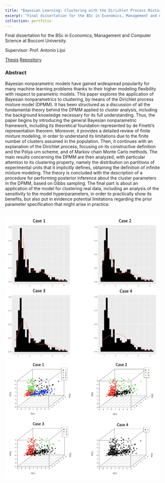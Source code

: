 ```yaml
---
title: "Bayesian Learning: Clustering with the Dirichlet Process Mixture Model (Bachelor Thesis)"
excerpt: "Final dissertation for the BSc in Economics, Management and Computer Science at Bocconi University. (June 2021)"
collection: portfolio
---
```


Final dissertation for the BSc in Economics, Management and Computer Science at Bocconi University.

Supervisor: Prof. Antonio Lijoi

[Thesis](http://luiginoto.github.io/files/dpmm_clustering/bachelor_thesis.pdf) [Repository](https://github.com/luiginoto/dpmm_clustering)

### Abstract
Bayesian nonparametric models have gained widespread popularity for many machine learning problems thanks to their higher modeling flexibility with respect to parametric models. This paper explores the application of Bayesian nonparametrics to clustering, by means of the Dirichlet process mixture model (DPMM). It has been structured as a discussion of all the fundamental theory behind the DPMM applied to cluster analysis, including the background knowledge necessary for its full understanding. Thus, the paper begins by introducing the general Bayesian nonparametric framework, including its theoretical foundation represented by de Finetti’s representation theorem. Moreover, it provides a detailed review of finite mixture modeling, in order to understand its limitations due to the finite number of clusters assumed in the population. Then, it continues with an explanation of the Dirichlet process, focusing on its constructive definition and the Pólya urn scheme, and of Markov chain Monte Carlo methods. The main results concerning the DPMM are then analyzed, with particular attention to its clustering property, namely the distribution on partitions of experimental units that it implicitly defines, obtaining the definition of infinite mixture modeling. The theory is concluded with the description of a procedure for performing posterior inference about the cluster parameters in the DPMM, based on Gibbs sampling. The final part is about an application of the model for clustering real data, including an analysis of the sensitivity to the model hyperparameters, in order to practically show its benefits, but also put in evidence potential limitations regarding the prior parameter specification that might arise in practice.

<br/>

<img src='/images/dpmm_clustering/dpmm_posterior_mean_univariate.png'>

<img src='/images/dpmm_clustering/clustering_multivariate.png'>
